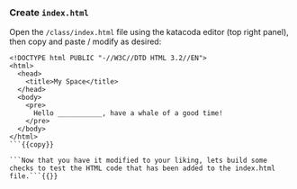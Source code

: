 ### Create `index.html`

Open the `/class/index.html` file using the katacoda editor (top right panel), then copy and paste / modify as desired:
```
<!DOCTYPE html PUBLIC "-//W3C//DTD HTML 3.2//EN">
<html>
  <head>
    <title>My Space</title>
  </head>
  <body>
    <pre>
      Hello ___________, have a whale of a good time!
    </pre>
  </body>
</html>
```{{copy}}

```Now that you have it modified to your liking, lets build some checks to test the HTML code that has been added to the index.html file.```{{}}

